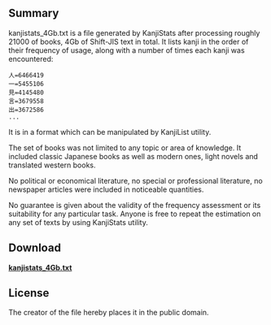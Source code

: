 ## Summary
kanjistats\_4Gb.txt is a file generated by KanjiStats after processing roughly 21000 of books, 4Gb of Shift-JIS text in total. It lists kanji in the order of their frequency of usage, along with a number of times each kanji was encountered:
```
人=6466419
一=5455106
見=4145480
言=3679558
出=3672586
...
```

It is in a format which can be manipulated by KanjiList utility.

The set of books was not limited to any topic or area of knowledge. It included classic Japanese books as well as modern ones, light novels and translated western books.

No political or economical literature, no special or professional literature, no newspaper articles were included in noticeable quantities.

No guarantee is given about the validity of the frequency assessment or its suitability for any particular task. Anyone is free to repeat the estimation on any set of texts by using KanjiStats utility.

## Download
**[kanjistats\_4Gb.txt](/kanjistats_4Gb.txt)**


## License
The creator of the file hereby places it in the public domain.
